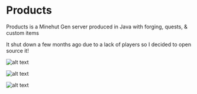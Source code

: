 # Products
Products is a Minehut Gen server produced in Java with forging, quests, & custom items

It shut down a few months ago due to a lack of players so I decided to open source it!

![alt text](https://i.imgur.com/kgHz2v0.png)

![alt text](https://i.imgur.com/ZCOloAU.png)

![alt text](https://i.imgur.com/l7OFneA.png)

